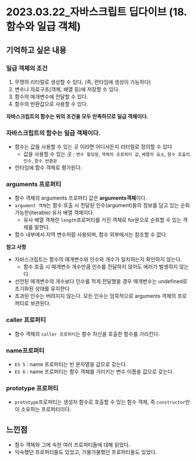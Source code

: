 # 2023.03.22_자바스크립트 딥다이브 (18. 함수와 일급 객체)

## 기억하고 싶은 내용

### 일급 객체의 조건

1. 무명의 리터럴로 생성할 수 있다. (즉, 런타임에 생성이 가능하다)
2. 변수나 자료구조(객체, 배열 등)에 저장할 수 있다.
3. 함수의 매개변수에 전달할 수 있다.
4. 함수의 반환값으로 사용할 수 있다.

**자바스크립트의 함수는 위의 조건을 모두 만족하므로 일급 객체이다.**



### 자바스크립트의 함수는 일급 객체이다.

- 함수는 값을 사용할 수 있는 곳 이라면 어디서든지 리터럴로 정의할 수 있다
  - 값을 사용할 수 있는 곳 : `변수 할당문`, `객체의 프로퍼티 값`, `배열의 요소`, `함수 호출의 인수`, `함수 반환문`
- 런타임에 함수 객체로 평가된다.



### arguments 프로퍼티

- 함수 객체의 arguments 프로퍼티 값은 **arguments객체**이다.
- `argument 객체`는 함수 호출 시 전달된 인수(argument)들의 정보를 담고 있는 순회 가능한(iterable) 유사 배열 객체이다.
  - 유사 배열 객체란 `length`프로퍼티를 가진 객체로  for문으로 순회할 수 있는 객체를 말한다.
- 함수 내부에서 지역 변수처럼 사용되며, 함수 외부에서는 참조할 수 없다.



**참고 사항**

- 자바스크립트는 함수의 매개변수와 인수와 개수가 일치하는지 확인하지 않는다.
  - 함수 호출 시 매개변수 개수만큼 인수를 전달하지 않아도 에러가 발생하지 않는다.
- 선언된 매개변수의 개수보다 인수를 적게 전달했을 경우 매개변수는 undefined로 초기화된 상태를 유지한다
- 초과된 인수는 버려지지 않는다. 모든 인수는 암묵적으로 arguments 객체의 프로퍼티로 보관된다.



### caller 프로퍼티

- 함수 객체의 `caller 프로퍼티`는 함수 자신을 호출한 함수를 가리킨다.



### name프로퍼티

- `ES 5` : name 프로퍼티는 빈 문자열을 값으로 갖는다.
- `ES 6` : name 프로퍼티는 함수 객체를 가리키는 변수 이름을 값으로 갖는다.



### prototype 프로퍼티

- `prototype`프로퍼티는 생성자 함수로 호출할 수 있는 함수 객체, 즉 `constructor`만이 소유하는 프로퍼티이다.





## 느낀점

- 함수 객체와 그에 속한 여러 프로퍼티들에 대해 읽었다.
- 익숙했던 프로퍼티들도 있었고, 가물가물했던 프로퍼티들도 있었다.





